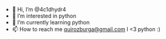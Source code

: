 - 👋 Hi, I’m @4c1dhydr4
- 👀 I’m interested in python
- 🌱 I’m currently learning python
- 📫 How to reach me quirozburga@gmail.com
I <3 python :)
